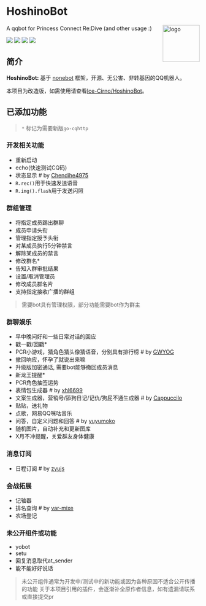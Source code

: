 # HoshinoBot

<img align="right" src="https://dss0.bdstatic.com/6Ox1bjeh1BF3odCf/it/u=66609348,1459848057&fm=74&app=80&f=JPEG&size=f121,121?sec=1880279984&t=2d345877b663ea784b13a0ee76e16b54" alt="logo" width="96px" />

A qqbot for Princess Connect Re:Dive (and other usage :)

<img src="https://img.shields.io/badge/HoshinoBot-v2.0-brightgreen"/> <img src="https://img.shields.io/badge/Yobot-v3.6.4-brightgreen" /> <img src="https://img.shields.io/badge/Powered_by-Ice--Cirno-orange"/> <img src="https://img.shields.io/badge/Improved_by---LAN---blue"/>

## 简介

**HoshinoBot:** 基于 [nonebot](http://nonebot.cqp.moe) 框架，开源、无公害、非转基因的QQ机器人。

本项目为改造版，如需使用请查看[Ice-Cirno/HoshinoBot](https://github.com/Ice-Cirno/HoshinoBot)。

## 已添加功能

> `*` 标记为需要新版`go-cqhttp`

### 开发相关功能

- 重新启动
- echo(快速测试CQ码)
- 状态显示 #  by [Chendihe4975](https://github.com/Chendihe4975)
- `R.rec()`用于快速发送语音
- `R.img().flash`用于发送闪照

### 群组管理

- 将指定成员踢出群聊
- 成员申请头衔
- 管理指定授予头衔
- 对某成员执行5分钟禁言
- 解除某成员的禁言
- 修改群名*
- 告知入群审批结果
- 设置/取消管理员
- 修改成员群名片
- 支持指定接收广播的群组

> 需要bot具有管理权限，部分功能需要bot作为群主

### 群聊娱乐

- 早中晚问好和一些日常对话的回应
- 戳一戳/回戳*
- PCR小游戏，猜角色猜头像猜语音，分别具有排行榜  # by [GWYOG](https://github.com/GWYOG)
- 撤回响应，怀孕了就说出来嘛
- 升级版加密通话, 需要bot能够撤回成员消息
- 新龙王提醒*
- PCR角色抽签运势
- 表情包生成器  # by [xhl6699](https://github.com/xhl6699)
- 文案生成器，营销号/舔狗日记/记仇/狗屁不通生成器  # by [Cappuccilo](https://github.com/Cappuccilo)
- 贴贴，送礼物
- 点歌，网易QQ咪咕音乐
- 问答，自定义问题和回答  # by [yuyumoko](https://github.com/yuyumoko)
- 随机图片，自动补充和更新图库
- X月不冲提醒，关爱群友身体健康


### 消息订阅

- 日程订阅  # by [zyujs](https://github.com/zyujs)

### 会战拓展

- 记轴器
- 排名查询  # by [var-mixe](https://github.com/var-mixer)
- 农场登记


### 未公开组件或功能

- yobot
- setu
- 回复消息取代at_sender
- 能不能好好说话

> 未公开组件通常为开发中/测试中的新功能或因为各种原因不适合公开传播的功能
> 关于本项目引用的插件，会逐渐补全原作者信息，如有遗漏请联系或直接提交pr